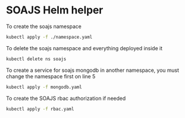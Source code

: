 # SOAJS Helm helper

To create the soajs namespace
```bash
kubectl apply -f ./namespace.yaml
```

To delete the soajs namespace and everything deployed inside it
```bash
kubectl delete ns soajs 
```

To create a service for soajs mongodb in another namespace, you must change the namespace first on line 5
```bash
kubectl apply -f mongodb.yaml
```

To create the SOAJS rbac authorization if needed
```bash
kubectl apply -f rbac.yaml
```